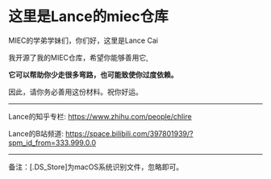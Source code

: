# 这里是Lance的miec仓库
MIEC的学弟学妹们，你们好，这里是Lance Cai

我开源了我的MIEC仓库，希望你能够善用它,

**它可以帮助你少走很多弯路，也可能致使你过度依赖。**

因此，请你务必善用这份材料。祝你好运。

---

Lance的知乎专栏: https://www.zhihu.com/people/chlire

Lance的B站频道: https://space.bilibili.com/397801939/?spm_id_from=333.999.0.0

---

备注：[.DS_Store]为macOS系统识别文件，忽略即可。
